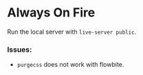 # Always On Fire

Run the local server with `live-server public`.

### Issues:

* `purgecss` does not work with flowbite.
